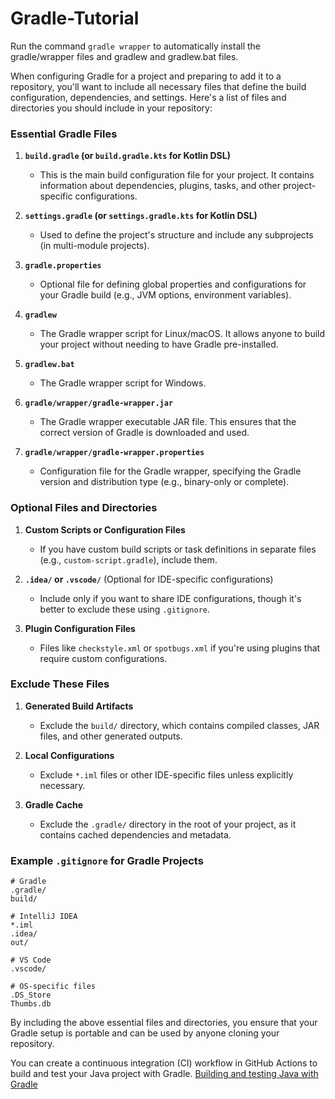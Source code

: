 # Gradle-Tutorial

Run the command `gradle wrapper` to automatically install the gradle/wrapper files and gradlew and gradlew.bat files. 

When configuring Gradle for a project and preparing to add it to a repository, you'll want to include all necessary files that define the build configuration, dependencies, and settings. Here's a list of files and directories you should include in your repository:

### Essential Gradle Files
1. **`build.gradle` (or `build.gradle.kts` for Kotlin DSL)**  
   - This is the main build configuration file for your project. It contains information about dependencies, plugins, tasks, and other project-specific configurations.

2. **`settings.gradle` (or `settings.gradle.kts` for Kotlin DSL)**  
   - Used to define the project's structure and include any subprojects (in multi-module projects).

3. **`gradle.properties`**  
   - Optional file for defining global properties and configurations for your Gradle build (e.g., JVM options, environment variables).

4. **`gradlew`**  
   - The Gradle wrapper script for Linux/macOS. It allows anyone to build your project without needing to have Gradle pre-installed.

5. **`gradlew.bat`**  
   - The Gradle wrapper script for Windows.

6. **`gradle/wrapper/gradle-wrapper.jar`**  
   - The Gradle wrapper executable JAR file. This ensures that the correct version of Gradle is downloaded and used.

7. **`gradle/wrapper/gradle-wrapper.properties`**  
   - Configuration file for the Gradle wrapper, specifying the Gradle version and distribution type (e.g., binary-only or complete).

### Optional Files and Directories
1. **Custom Scripts or Configuration Files**  
   - If you have custom build scripts or task definitions in separate files (e.g., `custom-script.gradle`), include them.

2. **`.idea/` or `.vscode/`** (Optional for IDE-specific configurations)  
   - Include only if you want to share IDE configurations, though it's better to exclude these using `.gitignore`.

3. **Plugin Configuration Files**  
   - Files like `checkstyle.xml` or `spotbugs.xml` if you're using plugins that require custom configurations.

### Exclude These Files
1. **Generated Build Artifacts**  
   - Exclude the `build/` directory, which contains compiled classes, JAR files, and other generated outputs.
   
2. **Local Configurations**  
   - Exclude `*.iml` files or other IDE-specific files unless explicitly necessary.

3. **Gradle Cache**  
   - Exclude the `.gradle/` directory in the root of your project, as it contains cached dependencies and metadata.

### Example `.gitignore` for Gradle Projects
```plaintext
# Gradle
.gradle/
build/

# IntelliJ IDEA
*.iml
.idea/
out/

# VS Code
.vscode/

# OS-specific files
.DS_Store
Thumbs.db
```

By including the above essential files and directories, you ensure that your Gradle setup is portable and can be used by anyone cloning your repository.


You can create a continuous integration (CI) workflow in GitHub Actions to build and test your Java project with Gradle. [Building and testing Java with Gradle](https://docs.github.com/en/actions/use-cases-and-examples/building-and-testing/building-and-testing-java-with-gradle)
